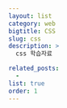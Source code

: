 ```yaml
---
layout: list
category: web
bigtitle: CSS
slug: css
description: >
  css 학습자료

related_posts:
  -
list: true
order: 1
---
```

